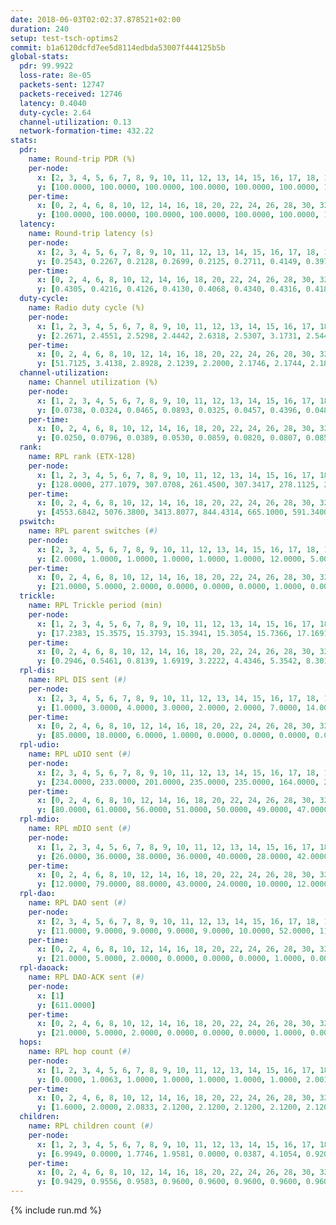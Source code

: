 ```yaml
---
date: 2018-06-03T02:02:37.878521+02:00
duration: 240
setup: test-tsch-optims2
commit: b1a6120dcfd7ee5d8114edbda53007f444125b5b
global-stats:
  pdr: 99.9922
  loss-rate: 8e-05
  packets-sent: 12747
  packets-received: 12746
  latency: 0.4040
  duty-cycle: 2.64
  channel-utilization: 0.13
  network-formation-time: 432.22
stats:
  pdr:
    name: Round-trip PDR (%)
    per-node:
      x: [2, 3, 4, 5, 6, 7, 8, 9, 10, 11, 12, 13, 14, 15, 16, 17, 18, 19, 20, 21, 22, 23, 24, 25]
      y: [100.0000, 100.0000, 100.0000, 100.0000, 100.0000, 100.0000, 100.0000, 100.0000, 99.8188, 100.0000, 100.0000, 100.0000, 100.0000, 100.0000, 100.0000, 100.0000, 100.0000, 100.0000, 100.0000, 100.0000, 100.0000, 100.0000, 100.0000, 100.0000]
    per-time:
      x: [0, 2, 4, 6, 8, 10, 12, 14, 16, 18, 20, 22, 24, 26, 28, 30, 32, 34, 36, 38, 40, 42, 44, 46, 48, 50, 52, 54, 56, 58, 60, 62, 64, 66, 68, 70, 72, 74, 76, 78, 80, 82, 84, 86, 88, 90, 92, 94, 96, 98, 100, 102, 104, 106, 108, 110, 112, 114, 116, 118, 120, 122, 124, 126, 128, 130, 132, 134, 136, 138, 140, 142, 144, 146, 148, 150, 152, 154, 156, 158, 160, 162, 164, 166, 168, 170, 172, 174, 176, 178, 180, 182, 184, 186, 188, 190, 192, 194, 196, 198, 200, 202, 204, 206, 208, 210, 212]
      y: [100.0000, 100.0000, 100.0000, 100.0000, 100.0000, 100.0000, 100.0000, 100.0000, 100.0000, 100.0000, 100.0000, 100.0000, 100.0000, 100.0000, 100.0000, 100.0000, 100.0000, 100.0000, 100.0000, 100.0000, 99.1667, 100.0000, 100.0000, 100.0000, 100.0000, 100.0000, 100.0000, 100.0000, 100.0000, 100.0000, 100.0000, 100.0000, 100.0000, 100.0000, 100.0000, 100.0000, 100.0000, 100.0000, 100.0000, 100.0000, 100.0000, 100.0000, 100.0000, 100.0000, 100.0000, 100.0000, 100.0000, 100.0000, 100.0000, 100.0000, 100.0000, 100.0000, 100.0000, 100.0000, 100.0000, 100.0000, 100.0000, 100.0000, 100.0000, 100.0000, 100.0000, 100.0000, 100.0000, 100.0000, 100.0000, 100.0000, 100.0000, 100.0000, 100.0000, 100.0000, 100.0000, 100.0000, 100.0000, 100.0000, 100.0000, 100.0000, 100.0000, 100.0000, 100.0000, 100.0000, 100.0000, 100.0000, 100.0000, 100.0000, 100.0000, 100.0000, 100.0000, 100.0000, 100.0000, 100.0000, 100.0000, 100.0000, 100.0000, 100.0000, 100.0000, 100.0000, 100.0000, 100.0000, 100.0000, 100.0000, 100.0000, 100.0000, 100.0000, 100.0000, 100.0000, 100.0000, 100.0000]
  latency:
    name: Round-trip latency (s)
    per-node:
      x: [2, 3, 4, 5, 6, 7, 8, 9, 10, 11, 12, 13, 14, 15, 16, 17, 18, 19, 20, 21, 22, 23, 24, 25]
      y: [0.2543, 0.2267, 0.2128, 0.2699, 0.2125, 0.2711, 0.4149, 0.3978, 0.3142, 0.3684, 0.2726, 0.3755, 0.4445, 0.4274, 0.3606, 0.4866, 0.4746, 0.4397, 0.5336, 0.5204, 0.5033, 0.6073, 0.6489, 0.6207]
    per-time:
      x: [0, 2, 4, 6, 8, 10, 12, 14, 16, 18, 20, 22, 24, 26, 28, 30, 32, 34, 36, 38, 40, 42, 44, 46, 48, 50, 52, 54, 56, 58, 60, 62, 64, 66, 68, 70, 72, 74, 76, 78, 80, 82, 84, 86, 88, 90, 92, 94, 96, 98, 100, 102, 104, 106, 108, 110, 112, 114, 116, 118, 120, 122, 124, 126, 128, 130, 132, 134, 136, 138, 140, 142, 144, 146, 148, 150, 152, 154, 156, 158, 160, 162, 164, 166, 168, 170, 172, 174, 176, 178, 180, 182, 184, 186, 188, 190, 192, 194, 196, 198, 200, 202, 204, 206, 208, 210, 212]
      y: [0.4305, 0.4216, 0.4126, 0.4130, 0.4068, 0.4340, 0.4316, 0.4183, 0.4303, 0.4480, 0.4742, 0.4330, 0.4348, 0.4368, 0.4161, 0.4182, 0.4256, 0.4063, 0.4135, 0.4353, 0.4182, 0.4138, 0.4055, 0.4173, 0.4220, 0.4047, 0.4010, 0.4252, 0.3945, 0.4135, 0.4208, 0.4223, 0.4045, 0.4048, 0.4063, 0.3862, 0.3776, 0.4006, 0.3911, 0.4047, 0.4062, 0.4014, 0.3742, 0.4063, 0.4461, 0.4458, 0.4250, 0.3820, 0.3844, 0.3779, 0.3915, 0.3613, 0.3952, 0.3728, 0.3833, 0.3901, 0.4030, 0.3763, 0.3858, 0.3779, 0.3718, 0.3619, 0.3948, 0.4073, 0.4209, 0.4101, 0.4028, 0.3964, 0.4087, 0.3934, 0.3944, 0.3902, 0.4055, 0.3949, 0.3993, 0.3905, 0.3806, 0.3885, 0.3671, 0.3796, 0.4202, 0.4415, 0.4341, 0.4087, 0.4019, 0.4070, 0.3845, 0.3861, 0.3931, 0.3805, 0.4095, 0.4040, 0.3967, 0.3718, 0.3910, 0.3679, 0.3752, 0.3969, 0.3854, 0.4161, 0.3892, 0.4054, 0.3972, 0.3918, 0.4117, 0.4286, 0.4411]
  duty-cycle:
    name: Radio duty cycle (%)
    per-node:
      x: [1, 2, 3, 4, 5, 6, 7, 8, 9, 10, 11, 12, 13, 14, 15, 16, 17, 18, 19, 20, 21, 22, 23, 24, 25]
      y: [2.2671, 2.4551, 2.5298, 2.4442, 2.6318, 2.5307, 3.1731, 2.5448, 2.4011, 2.3040, 2.5127, 2.4886, 2.7441, 2.4704, 2.6775, 2.7043, 2.5307, 2.6635, 2.6649, 2.5435, 2.6845, 2.5953, 2.7994, 2.6412, 2.7178]
    per-time:
      x: [0, 2, 4, 6, 8, 10, 12, 14, 16, 18, 20, 22, 24, 26, 28, 30, 32, 34, 36, 38, 40, 42, 44, 46, 48, 50, 52, 54, 56, 58, 60, 62, 64, 66, 68, 70, 72, 74, 76, 78, 80, 82, 84, 86, 88, 90, 92, 94, 96, 98, 100, 102, 104, 106, 108, 110, 112, 114, 116, 118, 120, 122, 124, 126, 128, 130, 132, 134, 136, 138, 140, 142, 144, 146, 148, 150, 152, 154, 156, 158, 160, 162, 164, 166, 168, 170, 172, 174, 176, 178, 180, 182, 184, 186, 188, 190, 192, 194, 196, 198, 200, 202, 204, 206, 208, 210, 212, 214, 216, 218, 220, 222, 224, 226, 228, 230, 232, 234, 236, 238, 240]
      y: [51.7125, 3.4138, 2.8928, 2.1239, 2.2000, 2.1746, 2.1744, 2.1855, 2.1657, 2.1750, 2.1795, 2.1831, 2.1665, 2.1867, 2.2007, 2.2043, 2.1793, 2.1847, 2.1631, 2.1880, 2.1822, 2.1648, 2.1860, 2.1797, 2.1791, 2.1844, 2.1851, 2.1768, 2.1829, 2.1892, 2.1733, 2.1831, 2.1656, 2.1654, 2.1943, 2.1777, 2.1715, 2.1732, 2.1702, 2.1600, 2.1685, 2.1752, 2.1740, 2.2110, 2.1844, 2.1862, 2.9395, 3.0369, 3.1075, 3.0418, 2.2022, 2.1858, 2.1689, 2.1872, 2.1789, 2.1714, 2.1817, 2.1681, 2.1899, 2.1627, 2.1906, 2.1862, 2.1891, 2.1705, 2.1650, 2.1779, 2.1735, 2.1835, 2.1851, 2.1819, 2.1771, 2.1690, 2.1778, 2.1651, 2.1625, 2.1771, 2.1818, 2.1759, 2.1860, 2.1712, 2.1649, 2.1645, 2.1503, 2.1832, 2.1986, 2.2289, 2.2244, 2.2254, 2.1992, 2.2196, 2.1689, 2.1802, 2.1793, 2.1805, 2.1921, 2.1692, 2.1778, 2.1809, 2.1917, 2.1838, 2.1825, 2.1667, 2.1731, 2.1770, 2.1879, 2.1846, 2.1760, 2.1953, 2.1793, 2.2444, 2.1888, 2.1004, 2.0470, 2.1432, 2.2060, 2.2604, 2.1949, 2.0871, 2.0380, 2.0256, null]
  channel-utilization:
    name: Channel utilization (%)
    per-node:
      x: [1, 2, 3, 4, 5, 6, 7, 8, 9, 10, 11, 12, 13, 14, 15, 16, 17, 18, 19, 20, 21, 22, 23, 24, 25]
      y: [0.0738, 0.0324, 0.0465, 0.0893, 0.0325, 0.0457, 0.4396, 0.0489, 0.0348, 0.0419, 0.0388, 0.0563, 0.0541, 0.0353, 0.1547, 0.1378, 0.0528, 0.0629, 0.0499, 0.0425, 0.0540, 0.0651, 0.0414, 0.0324, 0.0332]
    per-time:
      x: [0, 2, 4, 6, 8, 10, 12, 14, 16, 18, 20, 22, 24, 26, 28, 30, 32, 34, 36, 38, 40, 42, 44, 46, 48, 50, 52, 54, 56, 58, 60, 62, 64, 66, 68, 70, 72, 74, 76, 78, 80, 82, 84, 86, 88, 90, 92, 94, 96, 98, 100, 102, 104, 106, 108, 110, 112, 114, 116, 118, 120, 122, 124, 126, 128, 130, 132, 134, 136, 138, 140, 142, 144, 146, 148, 150, 152, 154, 156, 158, 160, 162, 164, 166, 168, 170, 172, 174, 176, 178, 180, 182, 184, 186, 188, 190, 192, 194, 196, 198, 200, 202, 204, 206, 208, 210, 212, 214, 216, 218, 220, 222, 224, 226, 228, 230, 232, 234, 236, 238, 240]
      y: [0.0250, 0.0796, 0.0389, 0.0530, 0.0859, 0.0820, 0.0807, 0.0850, 0.0798, 0.0822, 0.0857, 0.0856, 0.0805, 0.0891, 0.0930, 0.0948, 0.0854, 0.0858, 0.0788, 0.0880, 0.0856, 0.0798, 0.0866, 0.0843, 0.0826, 0.0867, 0.0858, 0.0830, 0.0856, 0.0878, 0.0814, 0.0859, 0.0792, 0.0788, 0.0894, 0.0829, 0.0801, 0.0815, 0.0798, 0.0768, 0.0792, 0.0828, 0.0806, 0.0926, 0.0837, 0.0830, 0.3837, 0.3918, 0.4249, 0.4008, 0.0882, 0.0831, 0.0781, 0.0823, 0.0812, 0.0802, 0.0832, 0.0796, 0.0868, 0.0759, 0.0861, 0.0843, 0.0864, 0.0791, 0.0784, 0.0824, 0.0809, 0.0863, 0.0864, 0.0836, 0.0825, 0.0806, 0.0820, 0.0784, 0.0786, 0.0820, 0.0858, 0.0816, 0.0845, 0.0790, 0.0784, 0.0792, 0.0734, 0.0851, 0.0900, 0.0966, 0.0937, 0.0948, 0.0854, 0.0931, 0.0774, 0.0819, 0.0819, 0.0825, 0.0856, 0.0770, 0.0802, 0.0795, 0.0841, 0.0833, 0.0836, 0.0788, 0.0806, 0.0820, 0.0852, 0.0841, 0.0807, 0.0893, 0.0830, 0.0595, 0.0254, 0.0025, 0.0281, 0.0530, 0.0783, 0.0974, 0.0837, 0.0444, 0.0261, 0.0221, null]
  rank:
    name: RPL rank (ETX-128)
    per-node:
      x: [1, 2, 3, 4, 5, 6, 7, 8, 9, 10, 11, 12, 13, 14, 15, 16, 17, 18, 19, 20, 21, 22, 23, 24, 25]
      y: [128.0000, 277.1079, 307.0708, 261.4500, 307.3417, 278.1125, 270.6421, 2966.3629, 1817.3868, 965.2317, 704.8672, 388.2614, 2025.0824, 3329.9042, 502.0868, 1814.8468, 575.1800, 4043.4104, 2926.4380, 3872.7164, 687.3195, 2971.4517, 1800.2907, 1836.8588, 844.9516]
    per-time:
      x: [0, 2, 4, 6, 8, 10, 12, 14, 16, 18, 20, 22, 24, 26, 28, 30, 32, 34, 36, 38, 40, 42, 44, 46, 48, 50, 52, 54, 56, 58, 60, 62, 64, 66, 68, 70, 72, 74, 76, 78, 80, 82, 84, 86, 88, 90, 92, 94, 96, 98, 100, 102, 104, 106, 108, 110, 112, 114, 116, 118, 120, 122, 124, 126, 128, 130, 132, 134, 136, 138, 140, 142, 144, 146, 148, 150, 152, 154, 156, 158, 160, 162, 164, 166, 168, 170, 172, 174, 176, 178, 180, 182, 184, 186, 188, 190, 192, 194, 196, 198, 200, 202, 204, 206, 208, 210, 212, 214, 216, 218, 220, 222, 224, 226, 228, 230, 232, 234, 236, 238, 240]
      y: [4553.6842, 5076.3800, 3413.8077, 844.4314, 665.1000, 591.3400, 561.9020, 531.5400, 508.8000, 511.6600, 492.8800, 481.8235, 473.3800, 528.7059, 534.3725, 531.3922, 527.9216, 526.5490, 527.6923, 503.7800, 504.1154, 487.5686, 472.5600, 464.3725, 471.7647, 474.5000, 485.6000, 510.7000, 524.5200, 546.1154, 538.5882, 538.7647, 503.2308, 519.0784, 513.7400, 509.4510, 495.9804, 484.3333, 480.2000, 474.7885, 463.1961, 463.1961, 467.7692, 463.9800, 463.5200, 468.9800, 325.7048, 292.0821, 289.1867, 292.3489, 491.1667, 469.5000, 465.6400, 448.9800, 451.2800, 453.8077, 445.7059, 447.9600, 449.6400, 457.5000, 453.3000, 457.1346, 448.1200, 448.3922, 453.4400, 452.5800, 470.4706, 467.0962, 450.3800, 446.4510, 452.2000, 455.1600, 459.5490, 452.5577, 444.9200, 447.5600, 454.4706, 451.4200, 459.4706, 475.7800, 484.6600, 487.7647, 486.8679, 483.4200, 484.9091, 486.4200, 515.4800, 508.0980, 501.1000, 502.6078, 503.9259, 459.9600, 466.9000, 469.0800, 474.1923, 456.7400, 458.9600, 448.1176, 444.4510, 445.9038, 438.3800, 444.7800, 453.0392, 455.7059, 449.5294, 444.1400, 445.8235, 457.2115, 449.4510, 202.2331, 178.7684, 280.8686, 964.7609, 14713.2821, 19451.8925, 16011.7978, 8836.7361, 5177.5088, 3103.9615, 626.4286, null]
  pswitch:
    name: RPL parent switches (#)
    per-node:
      x: [2, 3, 4, 5, 6, 7, 8, 9, 10, 11, 12, 13, 14, 15, 16, 17, 18, 19, 20, 21, 22, 23, 24, 25]
      y: [2.0000, 1.0000, 1.0000, 1.0000, 1.0000, 1.0000, 12.0000, 5.0000, 6.0000, 2.0000, 2.0000, 11.0000, 14.0000, 3.0000, 5.0000, 11.0000, 20.0000, 15.0000, 20.0000, 3.0000, 13.0000, 18.0000, 15.0000, 10.0000]
    per-time:
      x: [0, 2, 4, 6, 8, 10, 12, 14, 16, 18, 20, 22, 24, 26, 28, 30, 32, 34, 36, 38, 40, 42, 44, 46, 48, 50, 52, 54, 56, 58, 60, 62, 64, 66, 68, 70, 72, 74, 76, 78, 80, 82, 84, 86, 88, 90, 92, 94, 96, 98, 100, 102, 104, 106, 108, 110, 112, 114, 116, 118, 120, 122, 124, 126, 128, 130, 132, 134, 136, 138, 140, 142, 144, 146, 148, 150, 152, 154, 156, 158, 160, 162, 164, 166, 168, 170, 172, 174, 176, 178, 180, 182, 184, 186, 188, 190, 192, 194, 196, 198, 200, 202, 204, 206, 208, 210, 212, 214, 216, 218, 220, 222, 224, 226, 228, 230, 232, 234, 236, 238, 240]
      y: [21.0000, 5.0000, 2.0000, 0.0000, 0.0000, 0.0000, 1.0000, 0.0000, 0.0000, 0.0000, 1.0000, 0.0000, 0.0000, 1.0000, 1.0000, 1.0000, 1.0000, 2.0000, 1.0000, 1.0000, 1.0000, 1.0000, 0.0000, 1.0000, 1.0000, 0.0000, 0.0000, 0.0000, 1.0000, 1.0000, 1.0000, 3.0000, 0.0000, 1.0000, 1.0000, 0.0000, 1.0000, 1.0000, 1.0000, 1.0000, 1.0000, 1.0000, 2.0000, 0.0000, 0.0000, 0.0000, 0.0000, 0.0000, 0.0000, 1.0000, 3.0000, 2.0000, 0.0000, 0.0000, 0.0000, 2.0000, 1.0000, 0.0000, 0.0000, 0.0000, 0.0000, 2.0000, 0.0000, 1.0000, 0.0000, 0.0000, 2.0000, 1.0000, 0.0000, 1.0000, 0.0000, 0.0000, 2.0000, 1.0000, 0.0000, 0.0000, 1.0000, 0.0000, 1.0000, 0.0000, 0.0000, 1.0000, 3.0000, 2.0000, 3.0000, 0.0000, 0.0000, 1.0000, 0.0000, 1.0000, 4.0000, 0.0000, 0.0000, 0.0000, 2.0000, 0.0000, 0.0000, 1.0000, 1.0000, 2.0000, 0.0000, 0.0000, 1.0000, 1.0000, 1.0000, 0.0000, 2.0000, 2.0000, 1.0000, 0.0000, 0.0000, 1.0000, 7.0000, 13.0000, 25.0000, 23.0000, 10.0000, 3.0000, 1.0000, 1.0000, 0.0000]
  trickle:
    name: RPL Trickle period (min)
    per-node:
      x: [1, 2, 3, 4, 5, 6, 7, 8, 9, 10, 11, 12, 13, 14, 15, 16, 17, 18, 19, 20, 21, 22, 23, 24, 25]
      y: [17.2383, 15.3575, 15.3793, 15.3941, 15.3054, 15.7366, 17.1691, 15.7894, 15.3625, 15.2340, 15.2623, 15.1807, 14.6674, 14.3690, 15.2692, 14.8810, 15.3595, 16.0325, 14.5879, 14.1750, 15.3880, 14.1942, 15.0113, 14.7574, 15.4591]
    per-time:
      x: [0, 2, 4, 6, 8, 10, 12, 14, 16, 18, 20, 22, 24, 26, 28, 30, 32, 34, 36, 38, 40, 42, 44, 46, 48, 50, 52, 54, 56, 58, 60, 62, 64, 66, 68, 70, 72, 74, 76, 78, 80, 82, 84, 86, 88, 90, 92, 94, 96, 98, 100, 102, 104, 106, 108, 110, 112, 114, 116, 118, 120, 122, 124, 126, 128, 130, 132, 134, 136, 138, 140, 142, 144, 146, 148, 150, 152, 154, 156, 158, 160, 162, 164, 166, 168, 170, 172, 174, 176, 178, 180, 182, 184, 186, 188, 190, 192, 194, 196, 198, 200, 202, 204, 206, 208, 210, 212, 214, 216, 218, 220, 222, 224, 226, 228, 230, 232, 234, 236, 238, 240]
      y: [0.2946, 0.5461, 0.8139, 1.6919, 3.2222, 4.4346, 5.3542, 8.3012, 8.4760, 9.2624, 9.7867, 14.2209, 16.7772, 17.3049, 17.4763, 17.4763, 17.4763, 17.4763, 17.4763, 17.4763, 17.4763, 17.4763, 17.4763, 17.4763, 17.4763, 17.4763, 17.4763, 17.4763, 17.4763, 17.4763, 17.4763, 17.4763, 17.4763, 17.4763, 17.4763, 17.4763, 17.4763, 17.4763, 17.4763, 17.4763, 17.4763, 17.4763, 17.4763, 17.4763, 17.4763, 17.4763, 17.4763, 17.4763, 17.4763, 17.4763, 17.4763, 17.4763, 17.4763, 17.4763, 17.4763, 17.4763, 17.4763, 17.4763, 17.4763, 17.4763, 17.4763, 17.4763, 17.4763, 17.4763, 17.4763, 17.4763, 17.4763, 17.4763, 17.4763, 17.4763, 17.4763, 17.4763, 17.4763, 17.4763, 17.4763, 17.4763, 17.4763, 17.4763, 17.4763, 17.4763, 17.4763, 17.4763, 17.4763, 17.4763, 17.4763, 17.4763, 17.4763, 17.4763, 17.4763, 17.4763, 17.4763, 17.4763, 17.4763, 17.4763, 17.4763, 17.4763, 17.4763, 17.4763, 17.4763, 17.4763, 17.4763, 17.4763, 17.4763, 17.4763, 17.4763, 17.4763, 17.4763, 17.4763, 17.4763, 17.4763, 17.4763, 17.4763, 16.8655, 5.3388, 3.4177, 2.5711, 1.2478, 2.3618, 3.0720, 3.6836, null]
  rpl-dis:
    name: RPL DIS sent (#)
    per-node:
      x: [2, 3, 4, 5, 6, 7, 8, 9, 10, 11, 12, 13, 14, 15, 16, 17, 18, 19, 20, 21, 22, 23, 24, 25]
      y: [1.0000, 3.0000, 4.0000, 3.0000, 2.0000, 2.0000, 7.0000, 14.0000, 5.0000, 3.0000, 2.0000, 6.0000, 5.0000, 4.0000, 4.0000, 3.0000, 10.0000, 9.0000, 8.0000, 4.0000, 6.0000, 10.0000, 8.0000, 6.0000]
    per-time:
      x: [0, 2, 4, 6, 8, 10, 12, 14, 16, 18, 20, 22, 24, 26, 28, 30, 32, 34, 36, 38, 40, 42, 44, 46, 48, 50, 52, 54, 56, 58, 60, 62, 64, 66, 68, 70, 72, 74, 76, 78, 80, 82, 84, 86, 88, 90, 92, 94, 96, 98, 100, 102, 104, 106, 108, 110, 112, 114, 116, 118, 120, 122, 124, 126, 128, 130, 132, 134, 136, 138, 140, 142, 144, 146, 148, 150, 152, 154, 156, 158, 160, 162, 164, 166, 168, 170, 172, 174, 176, 178, 180, 182, 184, 186, 188, 190, 192, 194, 196, 198, 200, 202, 204, 206, 208, 210, 212, 214, 216, 218, 220, 222, 224, 226, 228, 230, 232, 234, 236]
      y: [85.0000, 18.0000, 6.0000, 1.0000, 0.0000, 0.0000, 0.0000, 0.0000, 0.0000, 0.0000, 0.0000, 0.0000, 0.0000, 0.0000, 0.0000, 0.0000, 0.0000, 0.0000, 0.0000, 0.0000, 0.0000, 0.0000, 0.0000, 0.0000, 0.0000, 0.0000, 0.0000, 0.0000, 0.0000, 0.0000, 0.0000, 0.0000, 0.0000, 0.0000, 0.0000, 0.0000, 0.0000, 0.0000, 0.0000, 0.0000, 0.0000, 0.0000, 0.0000, 0.0000, 0.0000, 0.0000, 0.0000, 0.0000, 0.0000, 0.0000, 0.0000, 0.0000, 0.0000, 0.0000, 0.0000, 0.0000, 0.0000, 0.0000, 0.0000, 0.0000, 0.0000, 0.0000, 0.0000, 0.0000, 0.0000, 0.0000, 0.0000, 0.0000, 0.0000, 0.0000, 0.0000, 0.0000, 0.0000, 0.0000, 0.0000, 0.0000, 0.0000, 0.0000, 0.0000, 0.0000, 0.0000, 0.0000, 0.0000, 0.0000, 0.0000, 0.0000, 0.0000, 0.0000, 0.0000, 0.0000, 0.0000, 0.0000, 0.0000, 0.0000, 0.0000, 0.0000, 0.0000, 0.0000, 0.0000, 0.0000, 0.0000, 0.0000, 0.0000, 0.0000, 0.0000, 0.0000, 0.0000, 0.0000, 0.0000, 0.0000, 0.0000, 0.0000, 1.0000, 4.0000, 6.0000, 4.0000, 2.0000, 1.0000, 1.0000]
  rpl-udio:
    name: RPL uDIO sent (#)
    per-node:
      x: [2, 3, 4, 5, 6, 7, 8, 9, 10, 11, 12, 13, 14, 15, 16, 17, 18, 19, 20, 21, 22, 23, 24, 25]
      y: [234.0000, 233.0000, 201.0000, 235.0000, 235.0000, 164.0000, 235.0000, 236.0000, 229.0000, 237.0000, 228.0000, 243.0000, 231.0000, 192.0000, 162.0000, 229.0000, 225.0000, 234.0000, 250.0000, 231.0000, 223.0000, 217.0000, 201.0000, 192.0000]
    per-time:
      x: [0, 2, 4, 6, 8, 10, 12, 14, 16, 18, 20, 22, 24, 26, 28, 30, 32, 34, 36, 38, 40, 42, 44, 46, 48, 50, 52, 54, 56, 58, 60, 62, 64, 66, 68, 70, 72, 74, 76, 78, 80, 82, 84, 86, 88, 90, 92, 94, 96, 98, 100, 102, 104, 106, 108, 110, 112, 114, 116, 118, 120, 122, 124, 126, 128, 130, 132, 134, 136, 138, 140, 142, 144, 146, 148, 150, 152, 154, 156, 158, 160, 162, 164, 166, 168, 170, 172, 174, 176, 178, 180, 182, 184, 186, 188, 190, 192, 194, 196, 198, 200, 202, 204, 206, 208, 210, 212, 214, 216, 218, 220, 222, 224, 226, 228, 230, 232, 234, 236, 238, 240]
      y: [80.0000, 61.0000, 56.0000, 51.0000, 50.0000, 49.0000, 47.0000, 46.0000, 49.0000, 48.0000, 49.0000, 48.0000, 51.0000, 44.0000, 46.0000, 50.0000, 50.0000, 44.0000, 44.0000, 40.0000, 34.0000, 36.0000, 49.0000, 43.0000, 50.0000, 43.0000, 41.0000, 34.0000, 36.0000, 53.0000, 45.0000, 48.0000, 41.0000, 41.0000, 35.0000, 36.0000, 47.0000, 48.0000, 46.0000, 48.0000, 39.0000, 39.0000, 32.0000, 35.0000, 43.0000, 48.0000, 57.0000, 42.0000, 35.0000, 33.0000, 34.0000, 42.0000, 47.0000, 45.0000, 47.0000, 48.0000, 34.0000, 33.0000, 36.0000, 44.0000, 47.0000, 46.0000, 43.0000, 45.0000, 29.0000, 37.0000, 40.0000, 49.0000, 39.0000, 49.0000, 45.0000, 40.0000, 33.0000, 30.0000, 45.0000, 44.0000, 47.0000, 49.0000, 42.0000, 34.0000, 30.0000, 34.0000, 51.0000, 45.0000, 46.0000, 49.0000, 44.0000, 38.0000, 35.0000, 48.0000, 43.0000, 48.0000, 50.0000, 39.0000, 31.0000, 36.0000, 39.0000, 46.0000, 52.0000, 49.0000, 42.0000, 40.0000, 38.0000, 36.0000, 43.0000, 48.0000, 44.0000, 50.0000, 48.0000, 42.0000, 33.0000, 38.0000, 58.0000, 57.0000, 80.0000, 69.0000, 60.0000, 44.0000, 44.0000, 27.0000, 0.0000]
  rpl-mdio:
    name: RPL mDIO sent (#)
    per-node:
      x: [1, 2, 3, 4, 5, 6, 7, 8, 9, 10, 11, 12, 13, 14, 15, 16, 17, 18, 19, 20, 21, 22, 23, 24, 25]
      y: [26.0000, 36.0000, 38.0000, 36.0000, 40.0000, 28.0000, 42.0000, 34.0000, 29.0000, 39.0000, 40.0000, 42.0000, 38.0000, 35.0000, 42.0000, 36.0000, 42.0000, 28.0000, 31.0000, 31.0000, 38.0000, 34.0000, 32.0000, 36.0000, 36.0000]
    per-time:
      x: [0, 2, 4, 6, 8, 10, 12, 14, 16, 18, 20, 22, 24, 26, 28, 30, 32, 34, 36, 38, 40, 42, 44, 46, 48, 50, 52, 54, 56, 58, 60, 62, 64, 66, 68, 70, 72, 74, 76, 78, 80, 82, 84, 86, 88, 90, 92, 94, 96, 98, 100, 102, 104, 106, 108, 110, 112, 114, 116, 118, 120, 122, 124, 126, 128, 130, 132, 134, 136, 138, 140, 142, 144, 146, 148, 150, 152, 154, 156, 158, 160, 162, 164, 166, 168, 170, 172, 174, 176, 178, 180, 182, 184, 186, 188, 190, 192, 194, 196, 198, 200, 202, 204, 206, 208, 210, 212, 214, 216, 218, 220, 222, 224, 226, 228, 230, 232, 234, 236, 238, 240]
      y: [12.0000, 79.0000, 88.0000, 43.0000, 24.0000, 10.0000, 12.0000, 7.0000, 5.0000, 9.0000, 5.0000, 6.0000, 1.0000, 2.0000, 0.0000, 2.0000, 3.0000, 4.0000, 7.0000, 5.0000, 3.0000, 0.0000, 0.0000, 1.0000, 8.0000, 1.0000, 6.0000, 4.0000, 3.0000, 2.0000, 0.0000, 1.0000, 0.0000, 5.0000, 3.0000, 6.0000, 7.0000, 2.0000, 1.0000, 0.0000, 1.0000, 2.0000, 7.0000, 5.0000, 6.0000, 4.0000, 0.0000, 1.0000, 1.0000, 1.0000, 1.0000, 5.0000, 4.0000, 9.0000, 2.0000, 1.0000, 1.0000, 1.0000, 0.0000, 1.0000, 4.0000, 4.0000, 9.0000, 3.0000, 0.0000, 2.0000, 2.0000, 1.0000, 4.0000, 3.0000, 5.0000, 6.0000, 3.0000, 1.0000, 1.0000, 1.0000, 0.0000, 4.0000, 5.0000, 11.0000, 3.0000, 0.0000, 0.0000, 1.0000, 2.0000, 4.0000, 5.0000, 1.0000, 4.0000, 6.0000, 1.0000, 1.0000, 2.0000, 1.0000, 3.0000, 5.0000, 4.0000, 4.0000, 4.0000, 3.0000, 0.0000, 1.0000, 3.0000, 1.0000, 5.0000, 6.0000, 5.0000, 3.0000, 1.0000, 1.0000, 0.0000, 0.0000, 31.0000, 57.0000, 54.0000, 51.0000, 34.0000, 36.0000, 26.0000, 19.0000, 2.0000]
  rpl-dao:
    name: RPL DAO sent (#)
    per-node:
      x: [2, 3, 4, 5, 6, 7, 8, 9, 10, 11, 12, 13, 14, 15, 16, 17, 18, 19, 20, 21, 22, 23, 24, 25]
      y: [11.0000, 9.0000, 9.0000, 9.0000, 9.0000, 10.0000, 52.0000, 11.0000, 16.0000, 9.0000, 11.0000, 38.0000, 51.0000, 10.0000, 29.0000, 14.0000, 63.0000, 48.0000, 66.0000, 9.0000, 51.0000, 35.0000, 33.0000, 14.0000]
    per-time:
      x: [0, 2, 4, 6, 8, 10, 12, 14, 16, 18, 20, 22, 24, 26, 28, 30, 32, 34, 36, 38, 40, 42, 44, 46, 48, 50, 52, 54, 56, 58, 60, 62, 64, 66, 68, 70, 72, 74, 76, 78, 80, 82, 84, 86, 88, 90, 92, 94, 96, 98, 100, 102, 104, 106, 108, 110, 112, 114, 116, 118, 120, 122, 124, 126, 128, 130, 132, 134, 136, 138, 140, 142, 144, 146, 148, 150, 152, 154, 156, 158, 160, 162, 164, 166, 168, 170, 172, 174, 176, 178, 180, 182, 184, 186, 188, 190, 192, 194, 196, 198, 200, 202, 204, 206, 208, 210, 212, 214, 216, 218, 220, 222, 224, 226, 228, 230, 232, 234, 236, 238, 240]
      y: [21.0000, 5.0000, 2.0000, 0.0000, 0.0000, 0.0000, 1.0000, 0.0000, 0.0000, 0.0000, 1.0000, 0.0000, 0.0000, 1.0000, 15.0000, 4.0000, 3.0000, 3.0000, 1.0000, 1.0000, 2.0000, 1.0000, 0.0000, 1.0000, 1.0000, 0.0000, 0.0000, 0.0000, 13.0000, 3.0000, 3.0000, 3.0000, 0.0000, 1.0000, 3.0000, 1.0000, 1.0000, 2.0000, 1.0000, 1.0000, 1.0000, 1.0000, 3.0000, 9.0000, 1.0000, 0.0000, 2.0000, 0.0000, 1.0000, 3.0000, 4.0000, 3.0000, 0.0000, 1.0000, 0.0000, 1.0000, 1.0000, 8.0000, 1.0000, 0.0000, 2.0000, 2.0000, 1.0000, 3.0000, 2.0000, 2.0000, 3.0000, 1.0000, 0.0000, 1.0000, 1.0000, 6.0000, 4.0000, 2.0000, 0.0000, 1.0000, 1.0000, 3.0000, 3.0000, 1.0000, 2.0000, 1.0000, 2.0000, 3.0000, 4.0000, 5.0000, 3.0000, 1.0000, 1.0000, 2.0000, 4.0000, 0.0000, 2.0000, 1.0000, 2.0000, 0.0000, 0.0000, 1.0000, 4.0000, 4.0000, 5.0000, 1.0000, 2.0000, 3.0000, 3.0000, 0.0000, 4.0000, 3.0000, 2.0000, 0.0000, 0.0000, 5.0000, 39.0000, 75.0000, 129.0000, 80.0000, 34.0000, 12.0000, 3.0000, 1.0000, 0.0000]
  rpl-daoack:
    name: RPL DAO-ACK sent (#)
    per-node:
      x: [1]
      y: [611.0000]
    per-time:
      x: [0, 2, 4, 6, 8, 10, 12, 14, 16, 18, 20, 22, 24, 26, 28, 30, 32, 34, 36, 38, 40, 42, 44, 46, 48, 50, 52, 54, 56, 58, 60, 62, 64, 66, 68, 70, 72, 74, 76, 78, 80, 82, 84, 86, 88, 90, 92, 94, 96, 98, 100, 102, 104, 106, 108, 110, 112, 114, 116, 118, 120, 122, 124, 126, 128, 130, 132, 134, 136, 138, 140, 142, 144, 146, 148, 150, 152, 154, 156, 158, 160, 162, 164, 166, 168, 170, 172, 174, 176, 178, 180, 182, 184, 186, 188, 190, 192, 194, 196, 198, 200, 202, 204, 206, 208, 210, 212, 214, 216, 218, 220, 222, 224, 226, 228, 230, 232, 234, 236, 238, 240]
      y: [21.0000, 5.0000, 2.0000, 0.0000, 0.0000, 0.0000, 1.0000, 0.0000, 0.0000, 0.0000, 1.0000, 0.0000, 0.0000, 1.0000, 15.0000, 5.0000, 3.0000, 2.0000, 1.0000, 1.0000, 2.0000, 1.0000, 0.0000, 1.0000, 1.0000, 0.0000, 0.0000, 0.0000, 14.0000, 2.0000, 3.0000, 3.0000, 0.0000, 1.0000, 4.0000, 0.0000, 1.0000, 2.0000, 1.0000, 1.0000, 1.0000, 1.0000, 3.0000, 9.0000, 1.0000, 0.0000, 2.0000, 0.0000, 1.0000, 3.0000, 4.0000, 3.0000, 0.0000, 1.0000, 0.0000, 1.0000, 1.0000, 8.0000, 1.0000, 0.0000, 2.0000, 2.0000, 1.0000, 3.0000, 3.0000, 1.0000, 3.0000, 1.0000, 0.0000, 1.0000, 1.0000, 6.0000, 4.0000, 2.0000, 0.0000, 1.0000, 2.0000, 2.0000, 3.0000, 1.0000, 2.0000, 1.0000, 2.0000, 3.0000, 4.0000, 5.0000, 3.0000, 2.0000, 0.0000, 2.0000, 4.0000, 0.0000, 2.0000, 1.0000, 2.0000, 0.0000, 0.0000, 2.0000, 3.0000, 5.0000, 5.0000, 0.0000, 2.0000, 3.0000, 3.0000, 0.0000, 4.0000, 3.0000, 2.0000, 0.0000, 0.0000, 5.0000, 43.0000, 79.0000, 118.0000, 80.0000, 31.0000, 12.0000, 3.0000, 1.0000, 0.0000]
  hops:
    name: RPL hop count (#)
    per-node:
      x: [1, 2, 3, 4, 5, 6, 7, 8, 9, 10, 11, 12, 13, 14, 15, 16, 17, 18, 19, 20, 21, 22, 23, 24, 25]
      y: [0.0000, 1.0063, 1.0000, 1.0000, 1.0000, 1.0000, 1.0000, 2.0013, 2.0408, 1.9924, 2.0000, 1.0063, 2.0019, 2.9530, 2.0089, 2.0057, 2.0717, 3.0076, 3.0083, 3.0457, 3.0191, 3.0102, 4.0089, 4.0146, 4.0197]
    per-time:
      x: [0, 2, 4, 6, 8, 10, 12, 14, 16, 18, 20, 22, 24, 26, 28, 30, 32, 34, 36, 38, 40, 42, 44, 46, 48, 50, 52, 54, 56, 58, 60, 62, 64, 66, 68, 70, 72, 74, 76, 78, 80, 82, 84, 86, 88, 90, 92, 94, 96, 98, 100, 102, 104, 106, 108, 110, 112, 114, 116, 118, 120, 122, 124, 126, 128, 130, 132, 134, 136, 138, 140, 142, 144, 146, 148, 150, 152, 154, 156, 158, 160, 162, 164, 166, 168, 170, 172, 174, 176, 178, 180, 182, 184, 186, 188, 190, 192, 194, 196, 198, 200, 202, 204, 206, 208, 210, 212, 214, 216, 218, 220, 222, 224, 226, 228, 230, 232, 234, 236, 238]
      y: [1.6000, 2.0000, 2.0833, 2.1200, 2.1200, 2.1200, 2.1200, 2.1200, 2.1200, 2.1200, 2.1200, 2.2000, 2.2000, 2.2000, 2.2000, 2.2000, 2.2000, 2.1800, 2.1600, 2.1600, 2.1200, 2.1600, 2.1600, 2.1800, 2.2000, 2.2000, 2.2000, 2.2000, 2.2000, 2.2000, 2.2000, 2.1600, 2.1600, 2.1600, 2.1600, 2.1200, 2.1200, 2.1600, 2.1600, 2.1600, 2.1600, 2.1600, 2.2000, 2.2400, 2.2400, 2.2400, 2.2400, 2.2400, 2.2400, 2.2400, 2.1800, 2.1600, 2.1600, 2.1600, 2.1600, 2.2000, 2.1600, 2.1600, 2.1600, 2.1600, 2.1600, 2.1600, 2.1600, 2.1600, 2.1600, 2.1600, 2.1600, 2.1600, 2.1600, 2.1600, 2.1600, 2.1600, 2.1400, 2.1200, 2.1200, 2.1200, 2.1200, 2.1200, 2.1200, 2.1200, 2.1200, 2.1400, 2.2200, 2.3000, 2.4400, 2.4400, 2.4400, 2.4200, 2.4000, 2.2600, 2.1200, 2.1200, 2.1200, 2.1200, 2.1200, 2.1200, 2.1200, 2.1200, 2.1200, 2.1200, 2.1200, 2.1200, 2.1200, 2.1200, 2.1200, 2.1200, 2.1200, 2.1200, 2.1200, 2.1200, 2.1200, 2.1200, 2.1200, 2.3000, 2.4600, 2.4200, 2.3800, 2.3600, 2.3600, null]
  children:
    name: RPL children count (#)
    per-node:
      x: [1, 2, 3, 4, 5, 6, 7, 8, 9, 10, 11, 12, 13, 14, 15, 16, 17, 18, 19, 20, 21, 22, 23, 24, 25]
      y: [6.9949, 0.0000, 1.7746, 1.9581, 0.0000, 0.0387, 4.1054, 0.9206, 0.0006, 0.0495, 0.0159, 0.0502, 0.0349, 0.0000, 3.1479, 0.9333, 0.9168, 0.1372, 0.0503, 1.7395, 0.9511, 0.1455, 0.0178, 0.0013, 0.0038]
    per-time:
      x: [0, 2, 4, 6, 8, 10, 12, 14, 16, 18, 20, 22, 24, 26, 28, 30, 32, 34, 36, 38, 40, 42, 44, 46, 48, 50, 52, 54, 56, 58, 60, 62, 64, 66, 68, 70, 72, 74, 76, 78, 80, 82, 84, 86, 88, 90, 92, 94, 96, 98, 100, 102, 104, 106, 108, 110, 112, 114, 116, 118, 120, 122, 124, 126, 128, 130, 132, 134, 136, 138, 140, 142, 144, 146, 148, 150, 152, 154, 156, 158, 160, 162, 164, 166, 168, 170, 172, 174, 176, 178, 180, 182, 184, 186, 188, 190, 192, 194, 196, 198, 200, 202, 204, 206, 208, 210, 212, 214, 216, 218, 220, 222, 224, 226, 228, 230, 232, 234, 236, 238]
      y: [0.9429, 0.9556, 0.9583, 0.9600, 0.9600, 0.9600, 0.9600, 0.9600, 0.9600, 0.9600, 0.9600, 0.9600, 0.9600, 0.9600, 0.9600, 0.9600, 0.9600, 0.9600, 0.9600, 0.9600, 0.9600, 0.9600, 0.9600, 0.9600, 0.9600, 0.9600, 0.9600, 0.9600, 0.9600, 0.9600, 0.9600, 0.9600, 0.9600, 0.9600, 0.9600, 0.9600, 0.9600, 0.9600, 0.9600, 0.9600, 0.9600, 0.9600, 0.9600, 0.9600, 0.9600, 0.9600, 0.9600, 0.9600, 0.9600, 0.9600, 0.9600, 0.9600, 0.9600, 0.9600, 0.9600, 0.9600, 0.9600, 0.9600, 0.9600, 0.9600, 0.9600, 0.9600, 0.9600, 0.9600, 0.9600, 0.9600, 0.9600, 0.9600, 0.9600, 0.9600, 0.9600, 0.9600, 0.9600, 0.9600, 0.9600, 0.9600, 0.9600, 0.9600, 0.9600, 0.9600, 0.9600, 0.9600, 0.9600, 0.9600, 0.9600, 0.9600, 0.9600, 0.9600, 0.9600, 0.9600, 0.9600, 0.9600, 0.9600, 0.9600, 0.9600, 0.9600, 0.9600, 0.9600, 0.9600, 0.9600, 0.9600, 0.9600, 0.9600, 0.9600, 0.9600, 0.9600, 0.9600, 0.9600, 0.9600, 0.9600, 0.9600, 0.9600, 0.9600, 0.9600, 0.9600, 0.9600, 0.9600, 0.9600, 0.9600, null]
---
```


{% include run.md %}
